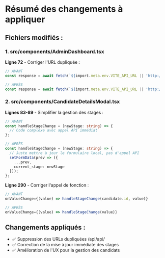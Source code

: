 # Résumé des changements à appliquer

## Fichiers modifiés :

### 1. src/components/AdminDashboard.tsx
**Ligne 72** - Corriger l'URL dupliquée :
```typescript
// AVANT
const response = await fetch(`${import.meta.env.VITE_API_URL || 'http://localhost:3000'}/api/admin/recruiter/password`, {

// APRÈS  
const response = await fetch(`${import.meta.env.VITE_API_URL || 'http://localhost:3000/api'}/admin/recruiter/password`, {
```

### 2. src/components/CandidateDetailsModal.tsx
**Lignes 83-89** - Simplifier la gestion des stages :
```typescript
// AVANT
const handleStageChange = (newStage: string) => {
  // Code complexe avec appel API immédiat
};

// APRÈS
const handleStageChange = (newStage: string) => {
  // Juste mettre à jour le formulaire local, pas d'appel API
  setFormData(prev => ({
    ...prev,
    current_stage: newStage
  }));
};
```

**Ligne 290** - Corriger l'appel de fonction :
```typescript
// AVANT
onValueChange={(value) => handleStageChange(candidate.id, value)}

// APRÈS
onValueChange={(value) => handleStageChange(value)}
```

## Changements appliqués :
- ✅ Suppression des URLs dupliquées /api/api/
- ✅ Correction de la mise à jour immédiate des stages
- ✅ Amélioration de l'UX pour la gestion des candidats
